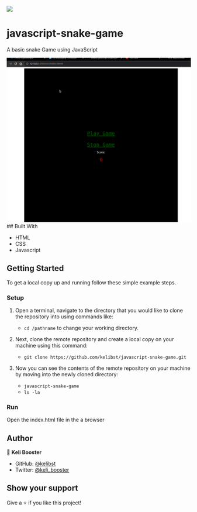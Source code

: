 ![](https://img.shields.io/badge/Microverse-blueviolet)

# javascript-snake-game

A basic snake Game using JavaScript

![screenshot](./screenshot.gif)## Built With

- HTML
- CSS
- Javascript

## Getting Started

To get a local copy up and running follow these simple example steps.

### Setup

1.  Open a terminal, navigate to the directory that you would like to clone the repository into using commands like:

    - `cd /pathname` to change your working directory.

2.  Next, clone the remote repository and create a local copy on your machine using this command:

    - `git clone https://github.com/kelibst/javascript-snake-game.git`

3.  Now you can see the contents of the remote repository on your machine by moving into the newly cloned directory:

    - `javascript-snake-game`
    - `ls -la`

### Run

Open the index.html file in the a browser

## Author

👤 **Keli Booster**

- GitHub: [@kelibst](https://github.com/kelibst)
- Twitter: [@keli_booster](https://twitter.com/fizzo_geek)

## Show your support

Give a ⭐️ if you like this project!
